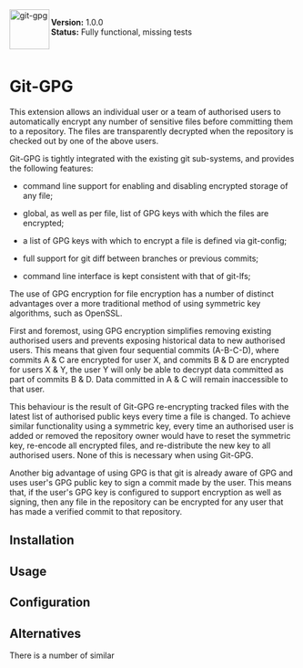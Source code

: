 <img src="https://umka.dk/git-gpg/logo.png" alt="git-gpg" align="left" height="70">

**Version:** 1.0.0 <br>
**Status:** Fully functional, missing tests

<br>

# Git-GPG

This extension allows an individual user or a team of authorised users to automatically encrypt any number of sensitive files before committing them to a repository. The files are transparently decrypted when the repository is checked out by one of the above users.

Git-GPG is tightly integrated with the existing git sub-systems, and provides the following features:

- command line support for enabling and disabling encrypted storage of any file;

- global, as well as per file, list of GPG keys with which the files are encrypted;

- a list of GPG keys with which to encrypt a file is defined via git-config;

- full support for git diff between branches or previous commits;

- command line interface is kept consistent with that of git-lfs;

The use of GPG encryption for file encryption has a number of distinct advantages over a more traditional method of using symmetric key algorithms, such as OpenSSL.

First and foremost, using GPG encryption simplifies removing existing authorised users and prevents exposing historical data to new authorised users. This means that given four sequential commits (A-B-C-D), where commits A & C are encrypted for user X, and commits B & D are encrypted for users X & Y, the user Y will only be able to decrypt data committed as part of commits B & D. Data committed in A & C will remain inaccessible to that user.

This behaviour is the result of Git-GPG re-encrypting tracked files with the latest list of authorised public keys every time a file is changed. To achieve similar functionality using a symmetric key, every time an authorised user is added or removed the repository owner would have to reset the symmetric key, re-encode all encrypted files, and re-distribute the new key to all authorised users. None of this is necessary when using Git-GPG.

Another big advantage of using GPG is that git is already aware of GPG and uses user's GPG public key to sign a commit made by the user. This means that, if the user's GPG key is configured to support encryption as well as signing, then any file in the repository can be encrypted for any user that has made a verified commit to that repository.


## Installation

## Usage

## Configuration

## Alternatives

There is a number of similar
